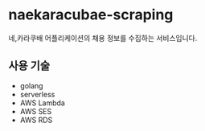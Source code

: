 # naekaracubae-scraping
네,카라쿠배 어플리케이션의 채용 정보를 수집하는 서비스입니다.

## 사용 기술
- golang
- serverless
- AWS Lambda
- AWS SES
- AWS RDS
